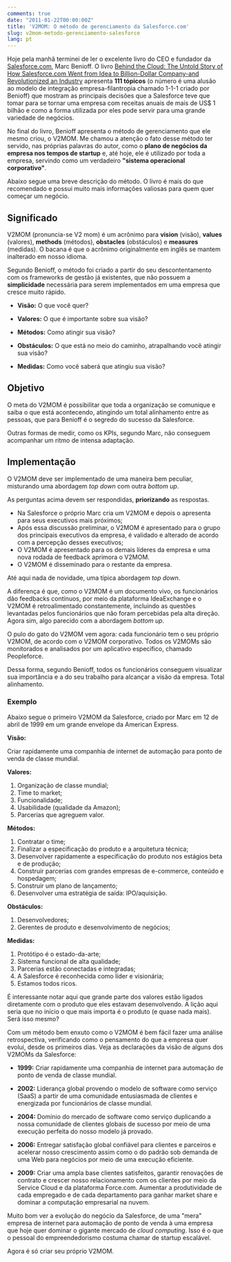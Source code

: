 ```yaml
---
comments: true
date: "2011-01-22T00:00:00Z"
title: 'V2MOM: O método de gerenciamento da Salesforce.com'
slug: v2mom-metodo-gerenciamento-salesforce
lang: pt
---
```


Hoje pela manhã terminei de ler o excelente livro do CEO e fundador da [Salesforce.com](htt://salesforce.com), Marc Benioff. O livro [Behind the Cloud: The Untold Story of How Salesforce.com Went from Idea to Billion-Dollar Company-and Revolutionized an Industry](http://www.amazon.com/Behind-Cloud-Salesforce-com-Billion-Dollar-Company/dp/0470521163/ref=tmm_hrd_title_0) apresenta __111 tópicos__ (o número é uma alusão ao modelo de integração empresa-filantropia chamado 1-1-1 criado por Benioff) que mostram as principais decisões que a Salesforce teve que tomar para se tornar uma empresa com receitas anuais de mais de US$ 1 bilhão e como a forma utilizada por eles pode servir para uma grande variedade de negócios.

No final do livro, Benioff apresenta o método de gerenciamento que ele mesmo criou, o V2MOM. Me chamou a atenção o fato desse método ter servido, nas próprias palavras do autor, como o __plano de negócios da empresa nos tempos de startup__ e, até hoje, ele é utilizado por toda a empresa, servindo como um verdadeiro __"sistema operacional corporativo"__.

Abaixo segue uma breve descrição do método. O livro é mais do que recomendado e possui muito mais informações valiosas para quem quer começar um negócio.

## Significado

V2MOM (pronuncia-se V2 mom) é um acrônimo para __vision__ (visão), __values__ (valores), __methods__ (métodos), __obstacles__ (obstáculos) e __measures__ (medidas). O bacana é que o acrônimo originalmente em inglês se mantem inalterado em nosso idioma.

Segundo Benioff, o método foi criado a partir do seu descontentamento com os frameworks de gestão já existentes, que não possuem a __simplicidade__ necessária para serem implementados em uma empresa que cresce muito rápido.

* __Visão:__ O que você quer?

* __Valores:__ O que é importante sobre sua visão?

* __Métodos:__ Como atingir sua visão?

* __Obstáculos:__ O que está no meio do caminho, atrapalhando você atingir sua visão?

* __Medidas:__ Como você saberá que atingiu sua visão?

## Objetivo

O meta do V2MOM é possibilitar que toda a organização se comunique e saiba o que está acontecendo, atingindo um total alinhamento entre as pessoas, que para Benioff é o segredo do sucesso da Salesforce.

Outras formas de medir, como os KPIs, segundo Marc, não conseguem acompanhar um ritmo de intensa adaptação.

## Implementação

O V2MOM deve ser implementado de uma maneira bem peculiar, misturando uma abordagem _top down_ com outra _bottom up_.

As perguntas acima devem ser respondidas, __priorizando__ as respostas.

* Na Salesforce o próprio Marc cria um V2MOM e depois o apresenta para seus executivos mais próximos;
* Após essa discussão preliminar, o V2MOM é apresentado para o grupo dos principais executivos da empresa, é validado e alterado de acordo com a percepção desses executivos;
* O V2MOM é apresentado para os demais líderes da empresa e uma nova rodada de feedback aprimora o V2MOM.
* O V2MOM é disseminado para o restante da empresa.

Até aqui nada de novidade, uma típica abordagem _top down_.

A diferença é que, como o V2MOM é um documento vivo, os funcionários dão feedbacks contínuos, por meio da plataforma IdeaExchange e o V2MOM é retroalimentado constantemente, incluindo as questões levantadas pelos funcionários que não foram percebidas pela alta direção. Agora sim, algo parecido com a abordagem _bottom up_.

O pulo do gato do V2MOM vem agora: cada funcionário tem o seu próprio V2MOM, de acordo com o V2MOM corporativo. Todos os V2MOMs são monitorados e analisados por um aplicativo específico, chamado Peopleforce.

Dessa forma, segundo Benioff, todos os funcionários conseguem visualizar sua importância e a do seu trabalho para alcançar a visão da empresa. Total alinhamento.

### Exemplo

Abaixo segue o primeiro V2MOM da Salesforce, criado por Marc em 12 de abril de 1999 em um grande envelope da American Express.

__Visão:__

Criar rapidamente uma companhia de internet de automação para ponto de venda de classe mundial.

__Valores:__

1. Organização de classe mundial;
2. Time to market;
3. Funcionalidade;
4. Usabilidade (qualidade da Amazon);
5. Parcerias que agreguem valor.

__Métodos:__

1. Contratar o time;
2. Finalizar a especificação do produto e a arquitetura técnica;
3. Desenvolver rapidamente a especificação do produto nos estágios beta e de produção;
4. Construir parcerias com grandes empresas de e-commerce, conteúdo e hospedagem;
5. Construir um plano de lançamento;
6. Desenvolver uma estratégia de saída: IPO/aquisição.

__Obstáculos:__

1. Desenvolvedores;
2. Gerentes de produto e desenvolvimento de negócios;

__Medidas:__

1. Protótipo é o estado-da-arte;
2. Sistema funcional de alta qualidade;
3. Parcerias estão conectadas e integradas;
4. A Salesforce é reconhecida como líder e visionária;
5. Estamos todos ricos.

É interessante notar aqui que grande parte dos valores estão ligados diretamente com o produto que eles estavam desenvolvendo. A lição aqui seria que no início o que mais importa é o produto (e quase nada mais). Será isso mesmo?

Com um método bem enxuto como o V2MOM é bem fácil fazer uma análise retrospectiva, verificando como o pensamento do que a empresa quer evolui, desde os primeiros dias. Veja as declarações da visão de alguns dos V2MOMs da Salesforce:

* __1999:__ Criar rapidamente uma companhia de internet para automação de ponto de venda de classe mundial.

* __2002:__ Liderança global provendo o modelo de software como serviço (SaaS) a partir de uma comunidade entusiasmada de clientes e energizada por funcionários de classe mundial.

* __2004:__ Domínio do mercado de software como serviço duplicando a nossa comunidade de clientes globais de sucesso por meio de uma execução perfeita do nosso modelo já provado.

* __2006:__ Entregar satisfação global confiável para clientes e parceiros e acelerar nosso crescimento assim como o do padrão sob demanda de uma Web para negócios por meio de uma execução eficiente.

* __2009:__ Criar uma ampla base clientes satisfeitos, garantir renovações de contrato e crescer nosso relacionamento com os clientes por meio da Service Cloud e da plataforma Force.com. Aumentar a produtividade de cada empregado e de cada departamento para ganhar market share  e dominar a computação empresarial na nuvem.

Muito bom ver a evolução do negócio da Salesforce, de uma "mera" empresa de internet para automação de ponto de venda à uma empresa que hoje quer dominar o gigante mercado de _cloud computing_. Isso é o que o pessoal do empreendedorismo costuma chamar de startup escalável.

Agora é só criar seu próprio V2MOM.
